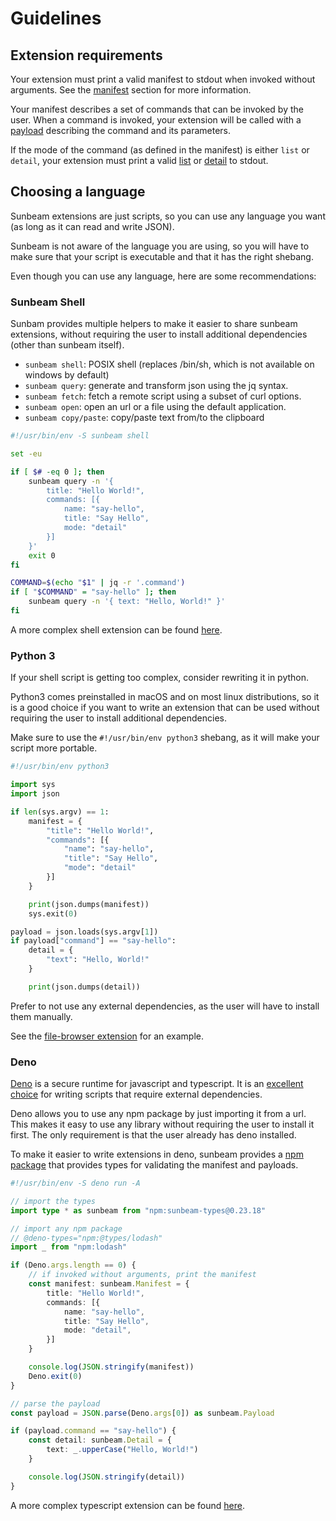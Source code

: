 # Guidelines

## Extension requirements

Your extension must print a valid manifest to stdout when invoked without arguments. See the [manifest](../reference/schemas/manifest.md) section for more information.

Your manifest describes a set of commands that can be invoked by the user. When a command is invoked, your extension will be called with a [payload](../reference/schemas/manifest.md) describing the command and its parameters.

If the mode of the command (as defined in the manifest) is either `list` or `detail`, your extension must print a valid [list](../reference/schemas/list.md) or [detail](../reference/schemas/detail.md) to stdout.

## Choosing a language

Sunbeam extensions are just scripts, so you can use any language you want (as long as it can read and write JSON).

Sunbeam is not aware of the language you are using, so you will have to make sure that your script is executable and that it has the right shebang.

Even though you can use any language, here are some recommendations:

### Sunbeam Shell

Sunbam provides multiple helpers to make it easier to share sunbeam extensions, without requiring the user to install additional dependencies (other than sunbeam itself).

- `sunbeam shell`: POSIX shell (replaces /bin/sh,  which is not available on windows by default)
- `sunbeam query`: generate and transform json using the jq syntax.
- `sunbeam fetch`: fetch a remote script using a subset of curl options.
- `sunbeam open`: open an url or a file using the default application.
- `sunbeam copy/paste`: copy/paste text from/to the clipboard

```sh
#!/usr/bin/env -S sunbeam shell

set -eu

if [ $# -eq 0 ]; then
    sunbeam query -n '{
        title: "Hello World!",
        commands: [{
            name: "say-hello",
            title: "Say Hello",
            mode: "detail"
        }]
    }'
    exit 0
fi

COMMAND=$(echo "$1" | jq -r '.command')
if [ "$COMMAND" = "say-hello" ]; then
    sunbeam query -n '{ text: "Hello, World!" }'
fi
```

A more complex shell extension can be found [here](./examples/devdocs).

### Python 3

If your shell script is getting too complex, consider rewriting it in python.

Python3 comes preinstalled in macOS and on most linux distributions, so it is a good choice if you want to write an extension that can be used without requiring the user to install additional dependencies.

Make sure to use the `#!/usr/bin/env python3` shebang, as it will make your script more portable.

```python
#!/usr/bin/env python3

import sys
import json

if len(sys.argv) == 1:
    manifest = {
        "title": "Hello World!",
        "commands": [{
            "name": "say-hello",
            "title": "Say Hello",
            "mode": "detail"
        }]
    }

    print(json.dumps(manifest))
    sys.exit(0)

payload = json.loads(sys.argv[1])
if payload["command"] == "say-hello":
    detail = {
        "text": "Hello, World!"
    }

    print(json.dumps(detail))
```

Prefer to not use any external dependencies, as the user will have to install them manually.

See the [file-browser extension](./examples/file-browser.md) for an example.

### Deno

[Deno](https://deno.land) is a secure runtime for javascript and typescript. It is an [excellent choice](https://matklad.github.io/2023/02/12/a-love-letter-to-deno.html) for writing scripts that require external dependencies.

Deno allows you to use any npm package by just importing it from a url. This makes it easy to use any library without requiring the user to install it first. The only requirement is that the user already has deno installed.

To make it easier to write extensions in deno, sunbeam provides a [npm package](https://www.npmjs.com/package/sunbeam-types) that provides types for validating the manifest and payloads.

```ts
#!/usr/bin/env -S deno run -A

// import the types
import type * as sunbeam from "npm:sunbeam-types@0.23.18"

// import any npm package
// @deno-types="npm:@types/lodash"
import _ from "npm:lodash"

if (Deno.args.length == 0) {
    // if invoked without arguments, print the manifest
    const manifest: sunbeam.Manifest = {
        title: "Hello World!",
        commands: [{
            name: "say-hello",
            title: "Say Hello",
            mode: "detail",
        }]
    }

    console.log(JSON.stringify(manifest))
    Deno.exit(0)
}

// parse the payload
const payload = JSON.parse(Deno.args[0]) as sunbeam.Payload

if (payload.command == "say-hello") {
    const detail: sunbeam.Detail = {
        text: _.upperCase("Hello, World!")
    }

    console.log(JSON.stringify(detail))
}

```

A more complex typescript extension can be found [here](./examples/hackernews.md).
